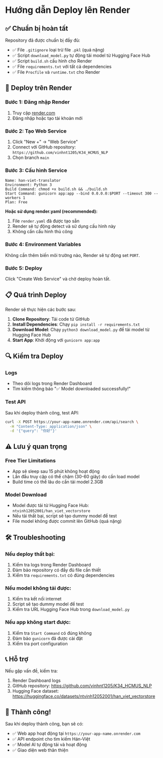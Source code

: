 # Hướng dẫn Deploy lên Render

## ✅ Chuẩn bị hoàn tất

Repository đã được chuẩn bị đầy đủ:
- ✅ File `.gitignore` loại trừ file `.pkl` (quá nặng)
- ✅ Script `download_model.py` tự động tải model từ Hugging Face Hub
- ✅ Script `build.sh` cấu hình cho Render
- ✅ File `requirements.txt` với tất cả dependencies
- ✅ File `Procfile` và `runtime.txt` cho Render

## 🚀 Deploy trên Render

### Bước 1: Đăng nhập Render
1. Truy cập [render.com](https://render.com)
2. Đăng nhập hoặc tạo tài khoản mới

### Bước 2: Tạo Web Service
1. Click "New +" → "Web Service"
2. Connect với GitHub repository: `https://github.com/vinhnt1205/K34_HCMUS_NLP`
3. Chọn branch `main`

### Bước 3: Cấu hình Service
```
Name: han-viet-translator
Environment: Python 3
Build Command: chmod +x build.sh && ./build.sh
Start Command: gunicorn app:app --bind 0.0.0.0:$PORT --timeout 300 --workers 1
Plan: Free
```

**Hoặc sử dụng render.yaml (recommended):**
1. File `render.yaml` đã được tạo sẵn
2. Render sẽ tự động detect và sử dụng cấu hình này
3. Không cần cấu hình thủ công

### Bước 4: Environment Variables
Không cần thêm biến môi trường nào, Render sẽ tự động set `PORT`.

### Bước 5: Deploy
Click "Create Web Service" và chờ deploy hoàn tất.

## 📋 Quá trình Deploy

Render sẽ thực hiện các bước sau:

1. **Clone Repository**: Tải code từ GitHub
2. **Install Dependencies**: Chạy `pip install -r requirements.txt`
3. **Download Model**: Chạy `python3 download_model.py` để tải model từ Hugging Face Hub
4. **Start App**: Khởi động với `gunicorn app:app`

## 🔍 Kiểm tra Deploy

### Logs
- Theo dõi logs trong Render Dashboard
- Tìm kiếm thông báo "✅ Model downloaded successfully!"

### Test API
Sau khi deploy thành công, test API:
```bash
curl -X POST https://your-app-name.onrender.com/api/search \
  -H "Content-Type: application/json" \
  -d '{"query": "你好"}'
```

## ⚠️ Lưu ý quan trọng

### Free Tier Limitations
- App sẽ sleep sau 15 phút không hoạt động
- Lần đầu truy cập có thể chậm (30-60 giây) do cần load model
- Build time có thể lâu do cần tải model 2.3GB

### Model Download
- Model được tải từ Hugging Face Hub: `ntvinh12052001/han_viet_vectorstore`
- Nếu tải thất bại, script sẽ tạo dummy model để test
- File model không được commit lên GitHub (quá nặng)

## 🛠️ Troubleshooting

### Nếu deploy thất bại:
1. Kiểm tra logs trong Render Dashboard
2. Đảm bảo repository có đầy đủ file cần thiết
3. Kiểm tra `requirements.txt` có đúng dependencies

### Nếu model không tải được:
1. Kiểm tra kết nối internet
2. Script sẽ tạo dummy model để test
3. Kiểm tra URL Hugging Face Hub trong `download_model.py`

### Nếu app không start được:
1. Kiểm tra `Start Command` có đúng không
2. Đảm bảo `gunicorn` đã được cài đặt
3. Kiểm tra port configuration

## 📞 Hỗ trợ

Nếu gặp vấn đề, kiểm tra:
1. Render Dashboard logs
2. GitHub repository: https://github.com/vinhnt1205/K34_HCMUS_NLP
3. Hugging Face dataset: https://huggingface.co/datasets/ntvinh12052001/han_viet_vectorstore

## 🎉 Thành công!

Sau khi deploy thành công, bạn sẽ có:
- ✅ Web app hoạt động tại `https://your-app-name.onrender.com`
- ✅ API endpoint cho tìm kiếm Hán-Việt
- ✅ Model AI tự động tải và hoạt động
- ✅ Giao diện web thân thiện 